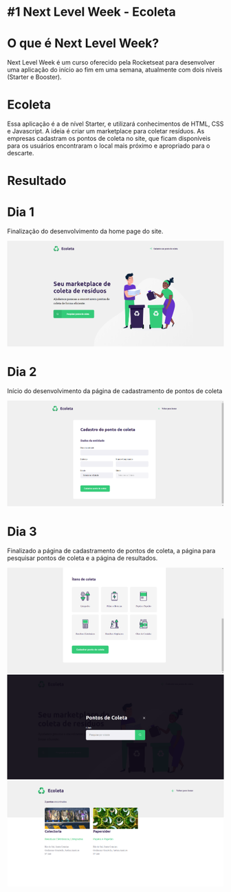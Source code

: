# #1 Next Level Week - Ecoleta
# O que é Next Level Week?
Next Level Week é um curso oferecido pela Rocketseat para desenvolver uma aplicação do início ao fim em uma semana, atualmente com dois níveis (Starter e Booster).

# Ecoleta
Essa aplicação é a de nível Starter, e utilizará conhecimentos de HTML, CSS e Javascript. 
A ideia é criar um marketplace para coletar resíduos. As empresas cadastram os pontos de coleta no site, que ficam disponíveis para os usuários encontraram o local mais próximo e apropriado para o descarte. 

# Resultado
# Dia 1
Finalização do desenvolvimento da home page do site. 

<img src="Resultado/dia_01.png">

# Dia 2
Início do desenvolvimento da página de cadastramento de pontos de coleta

<img src="Resultado/dia_02.png">

# Dia 3
Finalizado a página de cadastramento de pontos de coleta, a página para pesquisar pontos de coleta e a página de resultados.

<img src="Resultado/dia_03_1.png">

<img src="Resultado/dia_03_2.png">

<img src="Resultado/dia_03_3.png">
